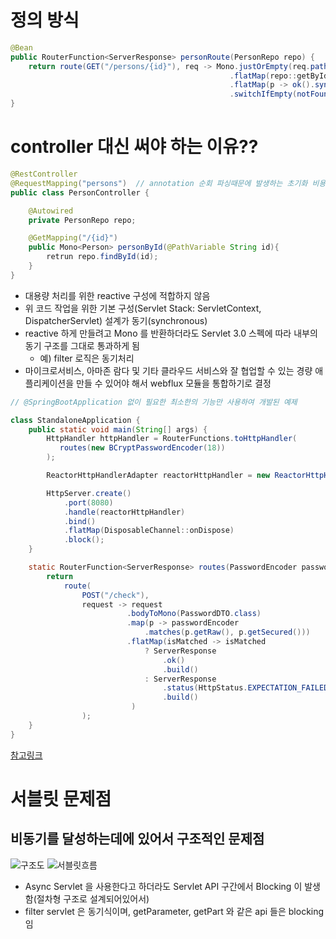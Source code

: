 

# 정의 방식

```java
@Bean
public RouterFunction<ServerResponse> personRoute(PersonRepo repo) {
    return route(GET("/persons/{id}"), req -> Mono.justOrEmpty(req.pathVariable("id"))                                             
                                                 .flatMap(repo::getById)
                                                 .flatMap(p -> ok().syncBody(p))
                                                 .switchIfEmpty(notFound().build()));
}
```

# controller 대신 써야 하는 이유??

```java
@RestController
@RequestMapping("persons")  // annotation 순회 파싱때문에 발생하는 초기화 비용
public class PersonController { 

    @Autowired
    private PersonRepo repo;

    @GetMapping("/{id}") 
    public Mono<Person> personById(@PathVariable String id){
        retrun repo.findById(id);
    }
}
```

- 대용량 처리를 위한 reactive 구성에 적합하지 않음
- 위 코드 작업을 위한 기본 구성(Servlet Stack: ServletContext, DispatcherServlet) 설계가 동기(synchronous)
- reactive 하게 만들려고 Mono 를 반환하더라도 Servlet 3.0 스펙에 따라 내부의 동기 구조를 그대로 통과하게 됨
  - 예) filter 로직은 동기처리
- 마이크로서비스, 아마존 람다 및 기타 클라우드 서비스와 잘 협업할 수 있는 경량 애플리케이션을 만들 수 있어야 해서 webflux 모듈을 통합하기로 결정

```java
// @SpringBootApplication 없이 필요한 최소한의 기능만 사용하여 개발된 예제

class StandaloneApplication { 
    public static void main(String[] args) { 
        HttpHandler httpHandler = RouterFunctions.toHttpHandler(
           routes(new BCryptPasswordEncoder(18))
        ); 

        ReactorHttpHandlerAdapter reactorHttpHandler = new ReactorHttpHandlerAdapter(httpHandler); 

        HttpServer.create() 
            .port(8080) 
            .handle(reactorHttpHandler) 
            .bind() 
            .flatMap(DisposableChannel::onDispose) 
            .block(); 
    }

    static RouterFunction<ServerResponse> routes(PasswordEncoder passwordEncoder ) { 
        return
            route(
                POST("/check"), 
                request -> request 
                          .bodyToMono(PasswordDTO.class)
                          .map(p -> passwordEncoder 
                              .matches(p.getRaw(), p.getSecured())) 
                          .flatMap(isMatched -> isMatched 
                              ? ServerResponse 
                                  .ok() 
                                  .build() 
                              : ServerResponse 
                                  .status(HttpStatus.EXPECTATION_FAILED) 
                                  .build() 
                           ) 
                ); 
    }
}
```

[참고링크](https://stackoverflow.com/questions/47092029/difference-between-controller-and-routerfunction-in-spring-5-webflux)

# 서블릿 문제점

## 비동기를 달성하는데에 있어서 구조적인 문제점

![구조도](https://res.infoq.com/news/2017/12/servlet-reactive-stack/en/resources/1Screen%20Shot%202017-11-30%20at%201.11.47%20PM-1512084132221.png)
![서블릿흐름](https://res.infoq.com/news/2017/12/servlet-reactive-stack/en/resources/1Screen%20Shot%202017-11-30%20at%201.42.04%20PM-1512084132368.png)

- Async Servlet 을 사용한다고 하더라도 Servlet API 구간에서 Blocking 이 발생함(절차형 구조로 설계되어있어서)
- filter servlet 은 동기식이며, getParameter, getPart 와 같은 api 들은 blocking 임
